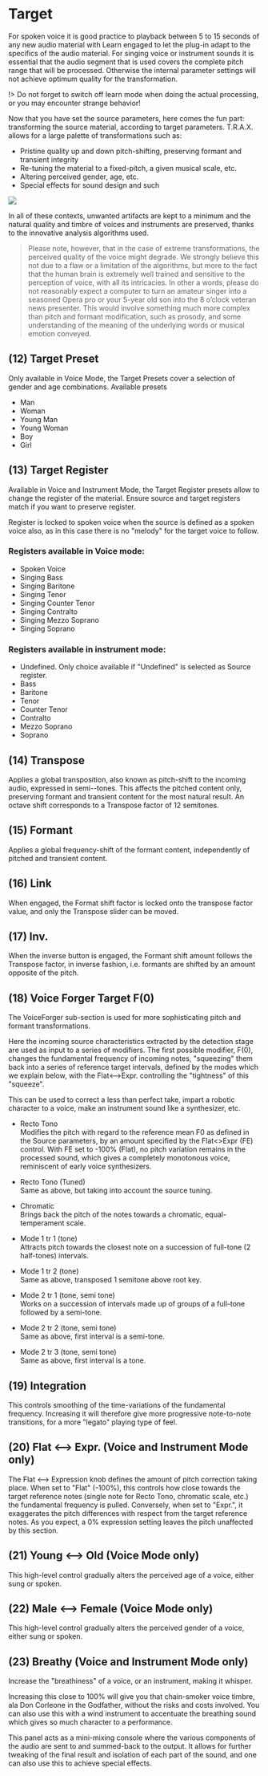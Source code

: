 # Target

For spoken voice it is good practice to playback between 5 to 15 seconds of any new audio material with Learn engaged to
let the plug-in adapt to the specifics of the audio material. For singing voice or instrument sounds it is essential that the
audio segment that is used covers the complete pitch range that will be processed. Otherwise the internal parameter 
settings will not achieve optimum quality for the transformation.

!> Do not forget to switch off learn mode when doing the actual processing, or you may encounter strange behavior!

Now that you have set the source parameters, here comes the fun part: transforming the source material, according to
target parameters. T.R.A.X. allows for a large palette of transformations such as:
* Pristine quality up and down pitch-shifting, preserving formant and transient integrity
* Re-tuning the material to a fixed-pitch, a given musical scale, etc.
* Altering perceived gender, age, etc.
* Special effects for sound design and such

![](include/trax_05.PNG)

In all of these contexts, unwanted artifacts are kept to a minimum and the natural quality and timbre of voices
and instruments are preserved, thanks to the innovative analysis algorithms used.

> Please note, however, that in the case of extreme transformations, the perceived quality of the voice might degrade. 
We strongly believe this not due to a flaw or a limitation of the algorithms, but more to the fact that
the human brain is extremely well trained and sensitive to the perception of voice, with all its intricacies. In other 
a words, please do not reasonably expect a computer to turn an amateur singer into a seasoned Opera pro
or your 5-year old son into the 8 o’clock veteran news presenter. This would involve something much more
complex than pitch and formant modification, such as prosody, and some understanding of the meaning of
the underlying words or musical emotion conveyed.


## (12) Target Preset
Only available in Voice Mode, the Target Presets cover
a selection of gender and age combinations.
Available presets


* Man
* Woman
* Young Man
* Young Woman
* Boy
* Girl


## (13) Target Register
Available in Voice and Instrument Mode, the Target Register presets allow to change the register of the material. Ensure
source and target registers match if you want to preserve register.

Register is locked to spoken voice when the source is defined as a spoken voice also, as in this case there is no "melody"
for the target voice to follow.

### Registers available in Voice mode:

* Spoken Voice
* Singing Bass
* Singing Baritone
* Singing Tenor
* Singing Counter Tenor
* Singing Contralto
* Singing Mezzo Soprano
* Singing Soprano

### Registers available in instrument mode:

* Undefined. Only choice available if "Undefined" is selected as Source register.
* Bass
* Baritone
* Tenor
* Counter Tenor
* Contralto
* Mezzo Soprano
* Soprano

## (14) Transpose
Applies a global transposition, also known as pitch-shift to the incoming audio, expressed in semi--tones. This affects the
pitched content only, preserving formant and transient content for the most natural result. An octave shift corresponds to
a Transpose factor of 12 semitones.

## (15) Formant
Applies a global frequency-shift of the formant content, independently of pitched and transient content.

## (16) Link
When engaged, the Format shift factor is locked onto the transpose factor value, and only the Transpose slider can be
moved.

## (17) Inv.
When the inverse button is engaged, the Formant shift amount follows the Transpose factor, in inverse fashion, i.e. 
formants are shifted by an amount opposite of the pitch.

## (18) Voice Forger Target F(0)
The VoiceForger sub-section is used for more sophisticating pitch and formant transformations.

Here the incoming source characteristics extracted by the detection stage are used as input to a series of modifiers. The
first possible modifier, F(0), changes the fundamental frequency of incoming notes, "squeezing" them back into a series
of reference target intervals, defined by the modes which we explain below, with the Flat<-->Expr. controlling the 
"tightness" of this "squeeze".

This can be used to correct a less than perfect take, impart a robotic character to a voice, make an instrument sound like
a synthesizer, etc.

- Recto Tono  
Modifies the pitch with regard to the reference mean F0 as defined in the Source parameters, by an amount specified by
the Flat<>Expr (FE) control. With FE set to -100% (Flat), no pitch variation remains in the processed sound, which gives
a completely monotonous voice, reminiscent of early voice synthesizers.

- Recto Tono (Tuned)  
Same as above, but taking into account the source tuning.

- Chromatic  
Brings back the pitch of the notes towards a chromatic, equal-temperament scale.

- Mode 1 tr 1 (tone)  
Attracts pitch towards the closest note on a succession of full-tone (2 half-tones) intervals.

- Mode 1 tr 2 (tone)  
Same as above, transposed 1 semitone above root key.

- Mode 2 tr 1 (tone, semi tone)  
Works on a succession of intervals made up of groups of a full-tone followed by a semi-tone.

- Mode 2 tr 2 (tone, semi tone)  
Same as above, first interval is a semi-tone.

- Mode 2 tr 3 (tone, semi tone)  
Same as above, first interval is a tone.

## (19) Integration
This controls smoothing of the time-variations of the fundamental frequency. Increasing it will therefore give more 
progressive note-to-note transitions, for a more "legato" playing type of feel.

## (20) Flat <--> Expr. (Voice and Instrument Mode only)
The Flat <--> Expression knob defines the amount of pitch correction taking place. When set to "Flat" (-100%), this 
controls how close towards the target reference notes (single note for Recto Tono, chromatic scale, etc.) the fundamental
frequency is pulled. Conversely, when set to "Expr.", it exaggerates the pitch differences with respect from the target 
reference notes. As you expect, a 0% expression setting leaves the pitch unaffected by this section.

## (21) Young <--> Old (Voice Mode only)
This high-level control gradually alters the perceived age of a voice, either sung or spoken.

## (22) Male <--> Female (Voice Mode only)
This high-level control gradually alters the perceived gender of a voice, either sung or spoken.

## (23) Breathy (Voice and Instrument Mode only)
Increase the "breathiness" of a voice, or an instrument, making it whisper.

Increasing this close to 100% will give you that chain-smoker voice timbre, ala Don Corleone in the Godfather, without the
risks and costs involved. You can also use this with a wind instrument to accentuate the breathing sound which gives so
much character to a performance.

This panel acts as a mini-mixing console where the various components of the audio are sent to and summed-back to the
output. It allows for further tweaking of the final result and isolation of each part of the sound, and one can also use this to
achieve special effects.
